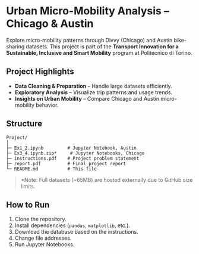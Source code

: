 # Urban Micro-Mobility Analysis – Chicago & Austin

Explore micro-mobility patterns through Divvy (Chicago) and Austin bike-sharing datasets. This project is part of the **Transport Innovation for a Sustainable, Inclusive and Smart Mobility** program at Politecnico di Torino.

## Project Highlights

- **Data Cleaning & Preparation** – Handle large datasets efficiently.
- **Exploratory Analysis** – Visualize trip patterns and usage trends.
- **Insights on Urban Mobility** – Compare Chicago and Austin micro-mobility behavior.

## Structure

```
Project/
│
├─ Ex1_2.ipynb         # Jupyter Notebook, Austin
├─ Ex3_4.ipynb.zip*     # Jupyter Notebooks, Chicago
├─ instructions.pdf    # Project problem statement
├─ report.pdf          # Final project report
└─ README.md           # This file
```

> *Note: Full datasets (~65MB) are hosted externally due to GitHub size limits. 

## How to Run

1. Clone the repository.
2. Install dependencies (`pandas`, `matplotlib`, etc.).
3. Download the database based on the instructions.
4. Change file addresses.
5. Run Jupyter Notebooks.
